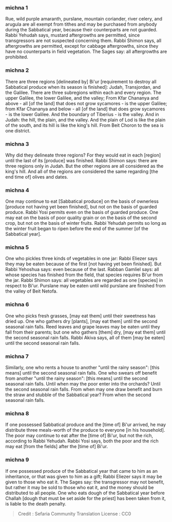 
### michna 1
Rue, wild purple amaranth, purslane, mountain coriander, river celery, and arugula are all exempt from tithes and may be purchased from anybody during the Sabbatical year, because their counterparts are not guarded. Rabbi Yehudah says, mustard aftergrowths are permitted, since transgressors are not suspected concerning them. Rabbi Shimon says, all aftergrowths are permitted, except for cabbage aftergrowths, since they have no counterparts in field vegetation. The Sages say: all aftergrowths are prohibited.

### michna 2
There are three regions [delineated by] Bi'ur [requirement to destroy all Sabbatical produce when its season is finished]: Judah, Transjordan, and the Galilee. There are three subregions within each and every region. The upper Galilee, the lower Galilee, and the valley; From Kfar Chananya and above - all [of the land] that does not grow sycamores - is the upper Galilee; from Kfar Chananya and below - all [of the land] that does grow sycamores - is the lower Galilee. And the boundary of Tiberius - is the valley. And in Judah: the hill, the plain, and the valley. And the plain of Lod is like the plain of the south, and its hill is like the king's hill. From Beit Choron to the sea is one district.

### michna 3
Why did they delineate three regions? For they would eat in each [region] until the last of its [produce] was finished. Rabbi Shimon says: there are three regions only in Judah. But the other regions are all considered as the king's hill. And all of the regions are considered the same regarding [the end time of] olives and dates.

### michna 4
One may continue to eat [Sabbatical produce] on the basis of ownerless [produce not having yet been finished], but not on the basis of guarded produce. Rabbi Yosi permits even on the basis of guarded produce. One may eat on the basis of poor quality grain or on the basis of the second crop, but not on the basis of winter fruits. Rabbi Yehudah permits so long as the winter fruit began to ripen before the end of the summer [of the Sabbatical year].

### michna 5
One who pickles three kinds of vegetables in one jar: Rabbi Eliezer says they may be eaten because of the first [not having yet been finished]. But Rabbi Yehoshua says: even because of the last. Rabban Gamliel says: all whose species has finished from the field, that species requires Bi'ur from the jar. Rabbi Shimon says: all vegetables are regarded as one [species] in respect to Bi'ur. Purslane may be eaten until wild purslane are finished from the valley of Beit Netofa.

### michna 6
One who picks fresh grasses, [may eat them] until their sweetness has dried up. One who gathers dry [plants], [may eat them] until the second seasonal rain falls. Reed leaves and grape leaves may be eaten until they fall from their parents; but one who gathers [them] dry, [may eat them] until the second seasonal rain falls. Rabbi Akiva says, all of them [may be eaten] until the second seasonal rain falls.

### michna 7
Similarly, one who rents a house to another "until the rainy season": [this means] until the second seasonal rain falls. One who swears off benefit from another "until the rainy season": [this means] until the second seasonal rain falls. Until when may the poor enter into the orchards? Until the second seasonal rain falls. From when may one draw benefit and burn the straw and stubble of the Sabbatical year? From when the second seasonal rain falls.

### michna 8
If one possessed Sabbatical produce and the [time of] Bi'ur arrived, he may distribute three meals-worth of the produce to everyone [in his household]. The poor may continue to eat after the [time of] Bi'ur, but not the rich, according to Rabbi Yehudah. Rabbi Yosi says, both the poor and the rich may eat [from the fields] after the [time of] Bi'ur.

### michna 9
If one possessed produce of the Sabbatical year that came to him as an inheritance, or that was given to him as a gift; Rabbi Eliezer says it may be given to those who eat it. The Sages say: the transgressor may not benefit, but rather it may be sold to those who eat it, and the money should be distributed to all people. One who eats dough of the Sabbatical year before Challah [dough that must be set aside for the priest] has been taken from it, is liable to the death penalty.

>Credit : Sefaria Community Translation
>License : CC0